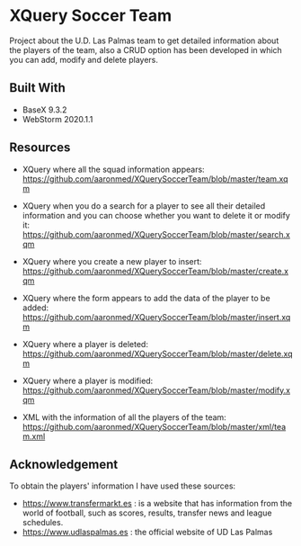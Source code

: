 # XQuery Soccer Team

Project about the U.D. Las Palmas team to get detailed information about the players of the team, also a CRUD option has been developed in which you can add, modify and delete players.

## Built With
* BaseX 9.3.2
* WebStorm 2020.1.1

## Resources
* XQuery where all the squad information appears:  
https://github.com/aaronmed/XQuerySoccerTeam/blob/master/team.xqm  
* XQuery when you do a search for a player to see all their detailed information and you can choose whether you want to delete it or modify it:  
https://github.com/aaronmed/XQuerySoccerTeam/blob/master/search.xqm
* XQuery where you create a new player to insert:  
https://github.com/aaronmed/XQuerySoccerTeam/blob/master/create.xqm
* XQuery where the form appears to add the data of the player to be added:  
https://github.com/aaronmed/XQuerySoccerTeam/blob/master/insert.xqm
* XQuery where a player is deleted:  
https://github.com/aaronmed/XQuerySoccerTeam/blob/master/delete.xqm
* XQuery where a player is modified:  
https://github.com/aaronmed/XQuerySoccerTeam/blob/master/modify.xqm

  
* XML with the information of all the players of the team:  
https://github.com/aaronmed/XQuerySoccerTeam/blob/master/xml/team.xml

## Acknowledgement
To obtain the players' information I have used these sources:  
* https://www.transfermarkt.es :  is a website that has information from the world of football, such as scores, results, transfer news and league schedules.  
* https://www.udlaspalmas.es : the official website of UD Las Palmas

